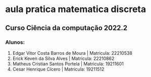# aula pratica matematica discreta
## Curso Ciência da computação 2022.2

### Alunos:

1. Edgar Vitor Costa Barros de Moura | Matricula: 22210538
2. Erick Keven da Silva Alves | Matricula: 22210862
3. Matheus Cristian Santos Portela | Matricula: 19211601
4. Cesar Henrique Cícero | Matricula: 19211512
